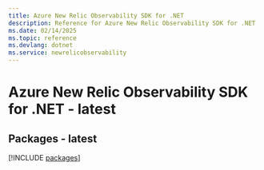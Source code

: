 ```yaml
---
title: Azure New Relic Observability SDK for .NET
description: Reference for Azure New Relic Observability SDK for .NET
ms.date: 02/14/2025
ms.topic: reference
ms.devlang: dotnet
ms.service: newrelicobservability
---
```

# Azure New Relic Observability SDK for .NET - latest
## Packages - latest
[!INCLUDE [packages](new-relic-observability-index.md)]